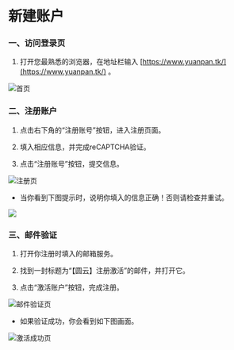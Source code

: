 # 新建账户

### 一、访问登录页

1. 打开您最熟悉的浏览器，在地址栏输入 [https://www.yuanpan.tk/](https://www.yuanpan.tk/) 。

![首页](https://file.roundcloud.cn/chevereto/5f367a509433e.png "首页")

### 二、注册账户

1. 点击右下角的“注册账号”按钮，进入注册页面。

2. 填入相应信息，并完成reCAPTCHA验证。

3. 点击“注册账号”按钮，提交信息。

![注册页](https://file.roundcloud.cn/chevereto/5f367fd8dd773.png "注册页")

- 当你看到下图提示时，说明你填入的信息正确！否则请检查并重试。

![](https://file.roundcloud.cn/chevereto/5f3681a8e8eb4.png)

### 三、邮件验证

1. 打开你注册时填入的邮箱服务。

2. 找到一封标题为“【圆云】注册激活”的邮件，并打开它。

3. 点击“激活账户”按钮，完成注册。

![邮件验证页](https://file.roundcloud.cn/chevereto/5f3684c418160.png "邮件验证页")

- 如果验证成功，你会看到如下图画面。

![激活成功页](https://file.roundcloud.cn/chevereto/5f3688da47e33.png "激活成功页")